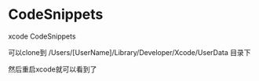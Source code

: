 CodeSnippets
============

xcode CodeSnippets

可以clone到
/Users/[UserName]/Library/Developer/Xcode/UserData
目录下

然后重启xcode就可以看到了
